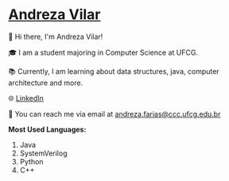 ﻿# [Andreza Vilar](https://github.com/andreza-vilar/AndrezaVilar/blob/main/AndrezaVilar.md#andreza-vilar)

👋 Hi there, I'm Andreza Vilar!

🎓 I am a student majoring in Computer Science at UFCG.

📚 Currently, I am learning about data structures, java, computer architecture and more.

🌐  [LinkedIn](www.linkedin.com/in/andreza-vilar-504955231)

📧 You can reach me via email at  [andreza.farias@ccc.ufcg.edu.br](mailto:andreza.farias@ccc.ufcg.edu.br)

**Most Used Languages:**

1.  Java
2.  SystemVerilog
3.  Python
4.  C++
